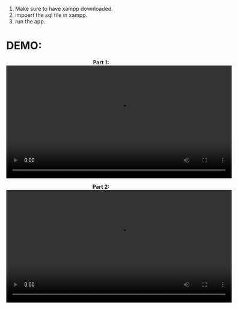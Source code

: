 1. Make sure to have xampp downloaded.
2. impoert the sql file in xampp.
3. run the app.

# DEMO:
<p align="center">
  <strong>Part 1:</strong><br>
  <video width="600" height="auto" controls>
    <source src="path_to_your_video_part1.mp4" type="video/mp4">
    Your browser does not support the video tag.
  </video>
</p>

<p align="center">
  <strong>Part 2:</strong><br>
  <video width="600" height="auto" controls>
    <source src="path_to_your_video_part2.mp4" type="video/mp4">
    Your browser does not support the video tag.
  </video>
</p>

